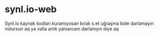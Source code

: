 # synl.io-web
Synl.io kaynak kodları kuramıyosan bırak s.et uğraşma bide darlamayın nolursun aq ya valla artık yalvarcam darlamyın diye aq
